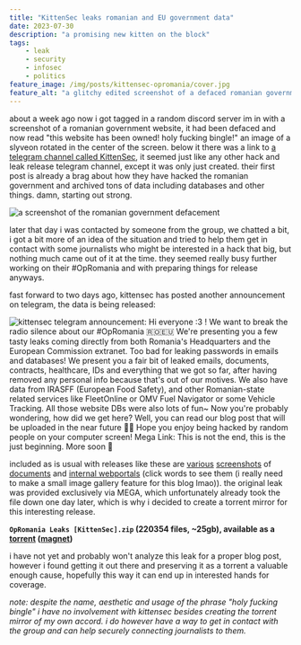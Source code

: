 ```yaml
---
title: "KittenSec leaks romanian and EU government data"
date: 2023-07-30
description: "a promising new kitten on the block"
tags:
    - leak
    - security
    - infosec
    - politics
feature_image: /img/posts/kittensec-opromania/cover.jpg
feature_alt: "a glitchy edited screenshot of a defaced romanian government website"
---
```


about a week ago now i got tagged in a random discord server im in with a screenshot of a romanian government website, it had been defaced and now read "this website has been owned! holy fucking bingle!" an image of a slyveon rotated in the center of the screen. below it there was a link to [a telegram channel called KittenSec](https://t.me/kittensec), it seemed just like any other hack and leak release telegram channel, except it was only just created. their first post is already a brag about how they have hacked the romanian government and archived tons of data including databases and other things. damn, starting out strong. 

![a screenshot of the romanian government defacement](/img/posts/kittensec-opromania/defacement.jpg)

later that day i was contacted by someone from the group, we chatted a bit, i got a bit more of an idea of the situation and tried to help them get in contact with some journalists who might be interested in a hack that big, but nothing much came out of it at the time. they seemed really busy further working on their #OpRomania and with preparing things for release anyways.

fast forward to two days ago, kittensec has posted another announcement on telegram, the data is being released:

![kittensec telegram announcement: Hi everyone :3 ! We want to break the radio silence about our #OpRomania 🇷🇴🇪🇺 We're presenting you a few tasty leaks coming directly from both Romania's Headquarters and the European Commission extranet. Too bad for leaking passwords in emails and databases! We present you a fair bit of leaked emails, documents, contracts, healthcare, IDs and everything that we got so far, after having removed any personal info because that's out of our motives. We also have data from IRASFF (European Food Safety), and other Romanian-state related services like FleetOnline or OMV Fuel Navigator or some Vehicle Tracking. All those website DBs were also lots of fun~ Now you're probably wondering, how did we get here? Well, you can read our blog post that will be uploaded in the near future 🏃‍♀️ Hope you enjoy being hacked by random people on your computer screen! Mega Link: This is not the end, this is the just beginning. More soon 👀](/img/posts/kittensec-opromania/telegram.jpg)

included as is usual with releases like these are [various](/img/posts/kittensec-opromania/screenshot-4.jpg) [screenshots](/img/posts/kittensec-opromania/screenshot-2.jpg) of [documents](/img/posts/kittensec-opromania/screenshot-1.jpg) and [internal webportals](/img/posts/kittensec-opromania/screenshot-3.jpg) (click words to see them (i really need to make a small image gallery feature for this blog lmao)). the original leak was provided exclusively via MEGA, which unfortunately already took the file down one day later, which is why i decided to create a torrent mirror for this interesting release.

**`OpRomania Leaks [KittenSec].zip` (220354 files, ~25gb), available as a [torrent](/files/posts/kittensec-romania/OpRomania%20Leaks%20[KittenSec].zip.torrent) ([magnet](magnet:?xt=urn:btih:10efa751dca82dd16da08c079920c0b76be7c81d&dn=OpRomania%20Leaks%20%5bKittenSec%5d.zip))**

i have not yet and probably won't analyze this leak for a proper blog post, however i found getting it out there and preserving it as a torrent a valuable enough cause, hopefully this way it can end up in interested hands for coverage.

*note: despite the name, aesthetic and usage of the phrase "holy fucking bingle" i have no involvement with kittensec besides creating the torrent mirror of my own accord. i do however have a way to get in contact with the group and can help securely connecting journalists to them.*